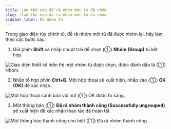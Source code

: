 ```yaml
---
title: Làm thế nào để rã nhóm một tủ đã nhóm
slug: /lam-the-nao-de-ra-nhom-mot-tu-da-nhom
sidebar_label: Rã nhóm tủ
---
```


Trong giao diện tùy chỉnh tủ, để rã nhóm một tủ đã được nhóm lại, hãy làm theo các bước sau:

1. Giữ phím **Shift** và nhấp chuột trái để chọn (①) **Nhóm (Group)** tủ kết hợp.

![Giao diện thiết kế hiển thị một nhóm tủ được chọn, được đánh dấu là (①) Nhóm.](https://storage.googleapis.com/jegavn_kb/images/f2ad551c-86ff-4c1b-abba-ab358e932010.png)

2. Nhấn tổ hợp phím **Ctrl+B**. Một hộp thoại sẽ xuất hiện, nhấp vào (①) **OK (OK)** để xác nhận.

![Một hộp thoại cảnh báo với nút (①) OK được tô sáng.](https://storage.googleapis.com/jegavn_kb/images/b5c8501e-5adb-486e-9e1b-2bb575decd42.png)

3. Một thông báo (①) **Đã rã nhóm thành công (Successfully ungrouped)** sẽ xuất hiện để xác nhận thao tác đã hoàn tất.

![Một thông báo thành công cho biết (①) Đã rã nhóm thành công.](https://storage.googleapis.com/jegavn_kb/images/9c5e1899-bc99-4cab-b58c-e67073af4521.png)